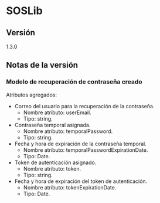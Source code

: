 # SOSLib

## Versión

1.3.0

## Notas de la versión

### Modelo de recuperación de contraseña creado

Atributos agregados:  

- Correo del usuario para la recuperación de la contraseña.
  - Nombre atributo: userEmail.
  - Tipo: string.
- Contraseña temporal asignada.
  - Nombre atributo: temporalPassword.
  - Tipo: string.
- Fecha y hora de expiración de la contraseña temporal.
  - Nombre atributo: temporalPasswordExpirationDate.
  - Tipo: Date.
- Token de autenticación asignado.
  - Nombre atributo: token.
  - Tipo: string.
- Fecha y hora de expiración del token de autenticación.
  - Nombre atributo: tokenExpirationDate.
  - Tipo: Date.
